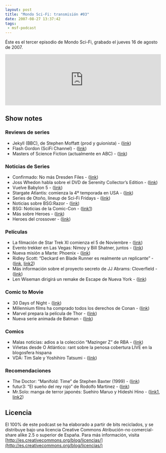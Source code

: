 ```yaml
---
layout: post
title: "Mondo Sci-Fi: transmisión #03"
date: 2007-08-27 13:37:42
tags:
 - msf-podcast
---
```


Éste es el tercer episodio de Mondo Sci-Fi, grabado el jueves 16 de agosto de 2007.

<iframe width="100%" height="166" scrolling="no" frameborder="no" src="https://w.soundcloud.com/player/?url=https%3A//api.soundcloud.com/tracks/303051583&amp;color=ff5500&amp;auto_play=false&amp;hide_related=false&amp;show_comments=true&amp;show_user=true&amp;show_reposts=false"></iframe>

## Show notes

### Reviews de series
- Jekyll (BBC), de Stephen Moffatt (prod y guionista) - ([link](https://en.wikipedia.org/wiki/Jekyll_%28TV_series%29))
- Flash Gordon (SciFi Channel) - ([link](https://en.wikipedia.org/wiki/Flash_Gordon_(2007_TV_series)))
- Masters of Science Fiction (actualmente en ABC) - ([link](https://en.wikipedia.org/wiki/Masters_of_Science_Fiction))

### Noticias de Series
- Confirmado: No más Dresden Files - ([link](http://web.archive.org/web/20071111122322/http://www.jim-butcher.com/news/000209.php))
- Joss Whedon habla sobre el DVD de Serenity Collector’s Edition - ([link](http://www.sliceofscifi.com/2007/08/07/joss-leaves-door-open-a-crack-for-serenity-ii/))
- Vuelve Babylon 5 - ([link](http://www.sliceofscifi.com/2007/08/02/hicks-picks-18/))
- Stargate Atlantis: comienza la 4º temporada en USA - ([link](https://en.wikipedia.org/wiki/Stargate_Atlantis_(season_4)))
- Series de Otoño, lineup de Sci-Fi Fridays - ([link](http://web.archive.org/web/20071105070034/http://www.scifi.com/scifiwire/index.php?category=2&id=43313))
- Noticias sobre BSG:Razor - ([link](http://www.tvshowsondvd.com/news/Battlestar-Galactica/7778))
- BSG: Noticias de la Comic-Con - ([link1](http://www.sliceofscifi.com/2007/07/31/hicks-comic-con-brief/))
- Más sobre Heroes - ([link](http://www.sliceofscifi.com/2007/08/06/hicks-picks-19/))
- Heroes del crossover - ([link](http://www.sliceofscifi.com/2007/08/12/star-trek-heroes/))

### Películas
- La filmación de Star Trek XI comienza el 5 de Noviembre - ([link](http://www.sliceofscifi.com/2007/08/09/slice-of-scifi-news-briefs-7/))
- Evento trekker en Las Vegas: Nimoy y Bill Shatner, juntos - ([link](http://www.trektoday.com/news/150807_01.shtml))
- Nueva misión a Marte: Phoenix - ([link](http://web.archive.org/web/20071108234018/http://www.nasa.gov/mission_pages/phoenix/main/index.html))
- Ridley Scott: “Deckard en Blade Runner es realmente un replicante” - ([link](http://news.bbc.co.uk/2/hi/entertainment/825641.stm), [link2](https://www.youtube.com/watch?v=_7o0rvVxU0w))
- Más información sobre el proyecto secreto de JJ Abrams: Cloverfield - ([link](http://www.sliceofscifi.com/2007/08/01/welcome-tocode-name-cloverfield/))
- Len Wiseman dirigirá un remake de Escape de Nueva York - ([link](https://www.theguardian.com/film/2007/aug/15/3))

### Comic to Movie
- 30 Days of Night - ([link](http://www.comingsoon.net/horror/news/707309-excl-josh-hartnett-on-30-days-of-night))
- Millennium films ha comprado todos los derechos de Conan - ([link](http://www.sliceofscifi.com/2007/08/13/conan-is-back/))
- Marvel prepara la película de Thor - ([link](http://www.sliceofscifi.com/2007/08/09/slice-of-scifi-news-briefs-7/))
- Nueva serie animada de Batman - ([link](http://www.sliceofscifi.com/2007/08/06/hicks-picks-19/))

### Comics
- Malas noticias: adios a la colección “Mazinger Z” de RBA - ([link](http://www.lacarceldepapel.com/2007/08/05/malas-noticias-adios-a-mazinger-z/))
- Viñetas desde O Atlántico: rant sobre la penosa cobertura LIVE en la blogosfera hispana
- VDA: Tim Sale y Yoshihiro Tatsumi - ([link](http://www.entrecomics.com/?p=8299))

### Recomendaciones
- The Doctor: “Manifold: Time” de Stephen Baxter (1999) - ([link](http://web.archive.org/web/20080408054356/http://www.space.com/sciencefiction/books/manifold_time_000125.html))
- futur3: “El sueño del rey rojo” de Rodolfo Martinez - ([link](http://web.archive.org/web/20071030041953/http://www.soygeek.com/index.php/2007/08/21/el-sueno-del-rey-rojo/))
- Mr.Solo: manga de terror japonés: Suehiro Maruo y Hideshi Hino - ([link1](https://en.wikipedia.org/wiki/Suehiro_Maruo), [link2](https://en.wikipedia.org/wiki/Hideshi_Hino))

## Licencia
El 100% de este podcast se ha elaborado a partir de bits reciclados, y se distribuye bajo una licencia Creative Commons Atribución-no comercial-share alike 2.5 o superior de España. Para más información, visita [http://es.creativecommons.org/blog/licencias/](http://es.creativecommons.org/blog/licencias/)

